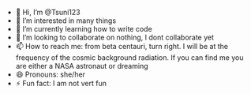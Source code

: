 - 👋 Hi, I’m @Tsuni123
- 👀 I’m interested in many things
- 🌱 I’m currently learning how to write code
- 💞️ I’m looking to collaborate on nothing, I dont collaborate yet
- 📫 How to reach me: from beta centauri, turn right. I will be at the frequency of the cosmic background radiation. If you can find me you are either a NASA astronaut or dreaming
- 😄 Pronouns: she/her
- ⚡ Fun fact: I am not vert fun

<!---
Tsuni123/Tsuni123 is a ✨ special ✨ repository because its `README.md` (this file) appears on your GitHub profile.
You can click the Preview link to take a look at your changes.
--->
